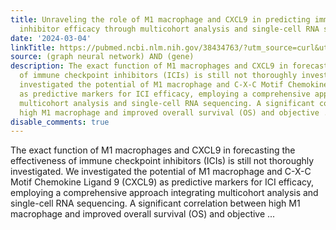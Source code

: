 ```yaml
---
title: Unraveling the role of M1 macrophage and CXCL9 in predicting immune checkpoint
  inhibitor efficacy through multicohort analysis and single-cell RNA sequencing
date: '2024-03-04'
linkTitle: https://pubmed.ncbi.nlm.nih.gov/38434763/?utm_source=curl&utm_medium=rss&utm_campaign=pubmed-2&utm_content=1x5bM_TNL8gjogAcnslpo2s2PbDe-61JVM2h9yowOYSiZ7Dkrt&fc=20220919211934&ff=20240304170604&v=2.18.0.post9+e462414
source: (graph neural network) AND (gene)
description: The exact function of M1 macrophages and CXCL9 in forecasting the effectiveness
  of immune checkpoint inhibitors (ICIs) is still not thoroughly investigated. We
  investigated the potential of M1 macrophage and C-X-C Motif Chemokine Ligand 9 (CXCL9)
  as predictive markers for ICI efficacy, employing a comprehensive approach integrating
  multicohort analysis and single-cell RNA sequencing. A significant correlation between
  high M1 macrophage and improved overall survival (OS) and objective ...
disable_comments: true
---
```

The exact function of M1 macrophages and CXCL9 in forecasting the effectiveness of immune checkpoint inhibitors (ICIs) is still not thoroughly investigated. We investigated the potential of M1 macrophage and C-X-C Motif Chemokine Ligand 9 (CXCL9) as predictive markers for ICI efficacy, employing a comprehensive approach integrating multicohort analysis and single-cell RNA sequencing. A significant correlation between high M1 macrophage and improved overall survival (OS) and objective ...